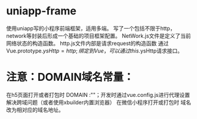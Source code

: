 # uniapp-frame
使用uniapp写的小程序前端框架，适用多端。
写了一个包括不限于http，network等封装后形成一个基础的项目框架配置。
NetWork.js文件是定义了当前网络状态的构造函数。
http.js文件内部是请求request的构造函数 通过Vue.prototype.$ysHttp = http;绑定到Vue，可以通过this.$ysHttp请求接口。

# 注意：DOMAIN域名常量：
在h5页面打开或者打包时 DOMAIN :""；开发时通过vue.config.js进行代理设置解决跨域问题（或者使用xbuilder内置浏览器）
在微信小程序打开或打包时 域名改为相对应的域名地址。
